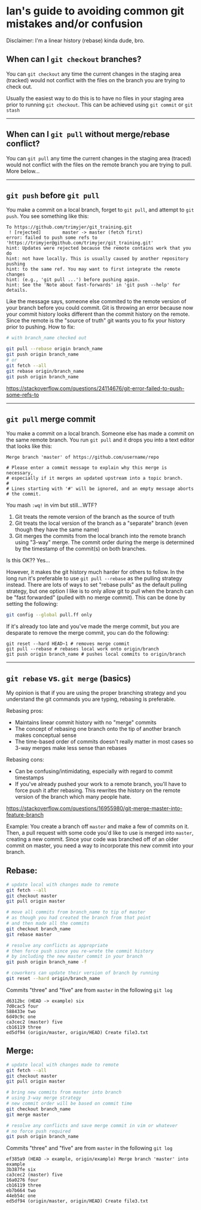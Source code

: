 # Ian's guide to avoiding common git mistakes and/or confusion

Disclaimer: I'm a linear history (rebase) kinda dude, bro.  

## When can I `git checkout` branches? 

You can `git checkout` any time the current changes in the staging area (tracked) would not conflict with the files on the branch you are trying to check out.  

Usually the easiest way to do this is to have no files in your staging area prior to running `git checkout`. This can be achieved using `git commit` or `git stash`

---

## When can I `git pull` without merge/rebase conflict?

You can `git pull` any time the current changes in the staging area (traced) would not conflict with the files on the remote branch you are trying to pull. More below...  

---

## `git push` before `git pull` 
You make a commit on a local branch, forget to `git pull`, and attempt to `git push`. You see something like this: 
```
To https://github.com/trimyjer/git_training.git
 ! [rejected]        master -> master (fetch first)
error: failed to push some refs to 'https://trimyjer@github.com/trimyjer/git_training.git'
hint: Updates were rejected because the remote contains work that you do
hint: not have locally. This is usually caused by another repository pushing
hint: to the same ref. You may want to first integrate the remote changes
hint: (e.g., 'git pull ...') before pushing again.
hint: See the 'Note about fast-forwards' in 'git push --help' for details.
```
Like the message says, someone else commited to the remote version of your branch before you could commit. Git is throwing an error because now your commit history looks different than the commit history on the remote. Since the remote is the "source of truth" git wants you to fix your history prior to pushing. How to fix:
```bash
# with branch_name checked out

git pull --rebase origin branch_name
git push origin branch_name
# or
git fetch --all
git rebase origin/branch_name
git push origin branch_name
```
https://stackoverflow.com/questions/24114676/git-error-failed-to-push-some-refs-to

---

## `git pull` merge commit
You make a commit on a local branch. Someone else has made a commit on the same remote branch. You run `git pull` and it drops you into a text editor that looks like this: 
```
Merge branch 'master' of https://github.com/username/repo

# Please enter a commit message to explain why this merge is necessary,
# especially if it merges an updated upstream into a topic branch.
#
# Lines starting with '#' will be ignored, and an empty message aborts
# the commit.
``` 
You mash `:wq!` in vim but still...WTF?    
1. Git treats the remote version of the branch as the source of truth
2. Git treats the local version of the branch as a "separate" branch (even though they have the same name)
3. Git merges the commits from the local branch into the remote branch using "3-way" merge. The commit order during the merge is determined by the timestamp of the commit(s) on both branches.       

Is this OK?? Yes...  

However, it makes the git history much harder for others to follow. In the long run it's preferable to use `git pull --rebase` as the pulling strategy instead. There are lots of ways to set "rebase pulls" as the default pulling strategy, but one option I like is to only allow git to pull when the branch can be "fast forwarded" (pulled with no merge commit). This can be done by setting the following:

```bash
git config --global pull.ff only
```

If it's already too late and you've made the merge commit, but you are desparate to remove the merge commit, you can do the following: 
```
git reset --hard HEAD~1 # removes merge commit
git pull --rebase # rebases local work onto origin/branch
git push origin branch_name # pushes local commits to origin/branch
```

---
## `git rebase` vs. `git merge` (basics)

My opinion is that if you are using the proper branching strategy and you understand the git commands you are typing, rebasing is preferable. 

Rebasing pros:  
  - Maintains linear commit history with no "merge" commits
  - The concept of rebasing one branch onto the tip of another branch makes conceptual sense
  - The time-based order of commits doesn't really matter in most cases so 3-way merges make less sense than rebases

Rebasing cons:
  - Can be confusing/intimidating, especially with regard to commit timestamps
  - If you've already pushed your work to a remote branch, you'll have to force push it after rebasing. This rewrites the history on the remote version of the branch which many people hate. 

https://stackoverflow.com/questions/16955980/git-merge-master-into-feature-branch

Example: You create a branch off `master` and make a few of commits on it. Then, a pull request with some code you'd like to use is merged into `master`, creating a new commit. Since your code was branched off of an older commit on master, you need a way to incorporate this new commit into your branch.  

## Rebase:
```bash
# update local with changes made to remote
git fetch --all
git checkout master
git pull origin master

# move all commits from branch_name to tip of master
# as though you had created the branch from that point
# and then made all the commits
git checkout branch_name
git rebase master

# resolve any conflicts as appropriate
# then force push since you re-wrote the commit history
# by including the new master commit in your branch
git push origin branch_name -f

# coworkers can update their version of branch by running
git reset --hard origin/branch_name
```
Commits "three" and "five" are from `master` in the following `git log`
```
d6312bc (HEAD -> example) six
7d0cac5 four
588433e two
6d49c9c one
ca3cec2 (master) five
cb16119 three
ed5df94 (origin/master, origin/HEAD) Create file3.txt
```

## Merge:
```bash
# update local with changes made to remote
git fetch --all
git checkout master
git pull origin master

# bring new commits from master into branch
# using 3-way merge strategy
# new commit order will be based on commit time
git checkout branch_name
git merge master

# resolve any conflicts and save merge commit in vim or whatever
# no force push required
git push origin branch_name
```
Commits "three" and "five" are from `master` in the following `git log`
```
ef385a9 (HEAD -> example, origin/example) Merge branch 'master' into example
3b387fe six
ca3cec2 (master) five
16a0276 four
cb16119 three
eb7b664 two
44eb54c one
ed5df94 (origin/master, origin/HEAD) Create file3.txt
```
